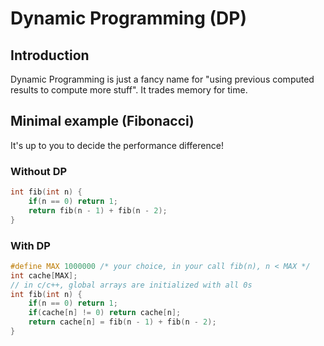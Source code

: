 # Dynamic Programming (DP)
## Introduction
Dynamic Programming is just a fancy name for "using previous computed results to compute more stuff". It trades memory for time.
## Minimal example (Fibonacci)
It's up to you to decide the performance  difference!
### Without DP
```cpp
int fib(int n) {
    if(n == 0) return 1;
    return fib(n - 1) + fib(n - 2);
}
```
### With DP
```cpp
#define MAX 1000000 /* your choice, in your call fib(n), n < MAX */
int cache[MAX];
// in c/c++, global arrays are initialized with all 0s
int fib(int n) {
    if(n == 0) return 1;
    if(cache[n] != 0) return cache[n];
    return cache[n] = fib(n - 1) + fib(n - 2);
}
```